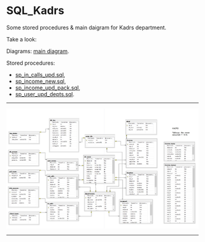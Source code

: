 # SQL_Kadrs
Some stored procedures & main daigram for Kadrs department.

Take a look: 

Diagrams: 
	<a href="Screenshots/main_diagram.jpg">main diagram</a>.

Stored procedures:
<ul>
	<li><a href="Procedures/sp_in_calls_upd.sql">sp_in_calls_upd.sql</a>,</li>
	<li><a href="Procedures/sp_income_new.sql">sp_income_new.sql</a>,</li>
	<li><a href="Procedures/sp_income_upd_pack.sql">sp_income_upd_pack.sql</a>,</li>
	<li><a href="Procedures/sp_user_upd_depts.sql">sp_user_upd_depts.sql</a>.</li>
</ul>

<hr>
<img width="600" src="Screenshots/main_diagram.jpg" alt="main_diagram.jpg" />
<hr>
